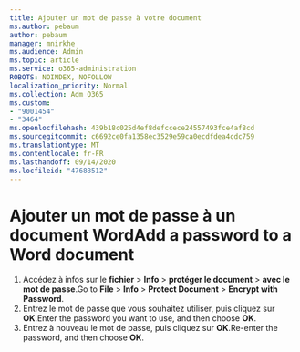 ```yaml
---
title: Ajouter un mot de passe à votre document
ms.author: pebaum
author: pebaum
manager: mnirkhe
ms.audience: Admin
ms.topic: article
ms.service: o365-administration
ROBOTS: NOINDEX, NOFOLLOW
localization_priority: Normal
ms.collection: Adm_O365
ms.custom:
- "9001454"
- "3464"
ms.openlocfilehash: 439b18c025d4ef8defccece24557493fce4af8cd
ms.sourcegitcommit: c6692ce0fa1358ec3529e59ca0ecdfdea4cdc759
ms.translationtype: MT
ms.contentlocale: fr-FR
ms.lasthandoff: 09/14/2020
ms.locfileid: "47688512"
---
```

# <a name="add-a-password-to-a-word-document"></a><span data-ttu-id="5c71d-102">Ajouter un mot de passe à un document Word</span><span class="sxs-lookup"><span data-stu-id="5c71d-102">Add a password to a Word document</span></span>

1. <span data-ttu-id="5c71d-103">Accédez à infos sur le **fichier**  >  **Info**  >  **protéger le document**  >  **avec le mot de passe**.</span><span class="sxs-lookup"><span data-stu-id="5c71d-103">Go to **File** > **Info** > **Protect Document** > **Encrypt with Password**.</span></span>
2. <span data-ttu-id="5c71d-104">Entrez le mot de passe que vous souhaitez utiliser, puis cliquez sur **OK**.</span><span class="sxs-lookup"><span data-stu-id="5c71d-104">Enter the password you want to use, and then choose **OK**.</span></span>
3. <span data-ttu-id="5c71d-105">Entrez à nouveau le mot de passe, puis cliquez sur **OK**.</span><span class="sxs-lookup"><span data-stu-id="5c71d-105">Re-enter the password, and then choose **OK**.</span></span>